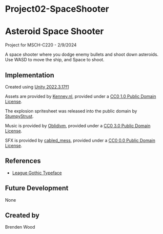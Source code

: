 # Project02-SpaceShooter

# Asteroid Space Shooter
Project for MSCH-C220 - 2/9/2024

A space shooter where you dodge enemy bullets and shoot down asteroids. Use WASD to move the ship, and Space to shoot.

## Implementation
Created using [Unity 2022.3.17f1](https://unity.com/download)

Assets are provided by [Kenney.nl](https://kenney.nl/assets/space-shooter-redux), provided under a [CC0 1.0 Public Domain License](https://creativecommons.org/publicdomain/zero/1.0/).

The explosion spritesheet was released into the public domain by [StumpyStrust](https://opengameart.org/content/explosion-sheet).

Music is provided by [Oblidivm](https://opengameart.org/content/space-shooter-music), provided under a [CC0 3.0 Public Domain License](https://creativecommons.org/licenses/by/3.0/deed.en).

SFX is provided by [cabled_mess](https://freesound.org/people/cabled_mess/sounds/350912/), provided under a [CC0 0.0 Public Domain License](https://creativecommons.org/public-domain/cc0/).

## References
* [League Gothic Typeface](https://www.theleagueofmoveabletype.com/league-gothic)
## Future Development
None
## Created by
Brenden Wood
